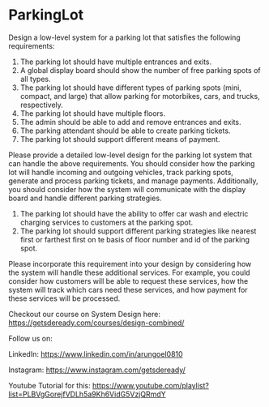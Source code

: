 # ParkingLot
Design a low-level system for a parking lot that satisfies the following requirements:

1. The parking lot should have multiple entrances and exits.
2. A global display board should show the number of free parking spots of all types.
3. The parking lot should have different types of parking spots (mini, compact, and large) that allow parking for motorbikes, cars, and trucks, respectively.
4. The parking lot should have multiple floors.
5. The admin should be able to add and remove entrances and exits.
6. The parking attendant should be able to create parking tickets.
7. The parking lot should support different means of payment.

Please provide a detailed low-level design for the parking lot system that can handle the above requirements. You should consider how the parking lot will handle incoming and outgoing vehicles, track parking spots, generate and process parking tickets, and manage payments. Additionally, you should consider how the system will communicate with the display board and handle different parking strategies.

1. The parking lot should have the ability to offer car wash and electric charging services to customers at the parking spot.
2. The parking lot should support different parking strategies like nearest first or farthest first on te basis of floor number and id of the parking spot.

Please incorporate this requirement into your design by considering how the system will handle these additional services. For example, you could consider how customers will be able to request these services, how the system will track which cars need these services, and how payment for these services will be processed.


Checkout our course on System Design here: https://getsdeready.com/courses/design-combined/

Follow us on:

LinkedIn: https://www.linkedin.com/in/arungoel0810

Instagram: https://www.instagram.com/getsdeready/

Youtube Tutorial for this: https://www.youtube.com/playlist?list=PLBVgGorejfVDLh5a9Kh6VidG5VzjQRmdY
